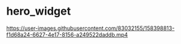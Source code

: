 # hero_widget


https://user-images.githubusercontent.com/83032155/158398813-f1d68a24-6627-4e17-8156-a249522daddb.mp4

